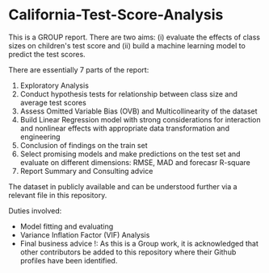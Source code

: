 # California-Test-Score-Analysis
This is a GROUP report. There are two aims: (i) evaluate the effects of class sizes on children's test score and (ii) build a machine learning model to predict the test scores.

There are essentially 7 parts of the report:
1. Exploratory Analysis
2. Conduct hypothesis tests for relationship between class size and average test scores
3. Assess Omitted Variable Bias (OVB) and Multicollinearity of the dataset
4. Build Linear Regression model with strong considerations for interaction and nonlinear effects with appropriate data transformation and engineering
5. Conclusion of findings on the train set
6. Select promising models and make predictions on the test set and evaluate on different dimensions: RMSE, MAD and forecasr R-square
7. Report Summary and Consulting advice

The dataset in publicly available and can be understood further via a relevant file in this repository.

Duties involved:
- Model fitting and evaluating
- Variance Inflation Factor (VIF) Analysis
- Final business advice
!: As this is a Group work, it is acknowledged that other contributors be added to this repository where their Github profiles have been identified.
